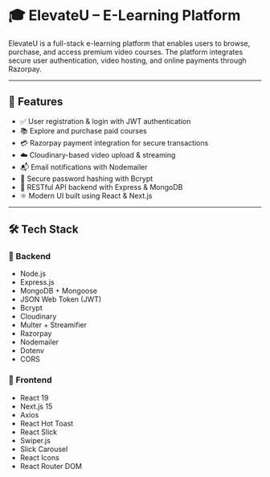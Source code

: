 # 🎓 ElevateU – E-Learning Platform

ElevateU is a full-stack e-learning platform that enables users to browse, purchase, and access premium video courses. The platform integrates secure user authentication, video hosting, and online payments through Razorpay.

---

## 🚀 Features

- ✅ User registration & login with JWT authentication
- 📚 Explore and purchase paid courses
- 💳 Razorpay payment integration for secure transactions
- ☁️ Cloudinary-based video upload & streaming
- 📬 Email notifications with Nodemailer
- 🔐 Secure password hashing with Bcrypt
- 🔄 RESTful API backend with Express & MongoDB
- ⚛️ Modern UI built using React & Next.js

---

## 🛠️ Tech Stack

### 🔹 Backend

- Node.js
- Express.js
- MongoDB + Mongoose
- JSON Web Token (JWT)
- Bcrypt
- Cloudinary
- Multer + Streamifier
- Razorpay
- Nodemailer
- Dotenv
- CORS

### 🔹 Frontend

- React 19
- Next.js 15
- Axios
- React Hot Toast
- React Slick
- Swiper.js
- Slick Carousel
- React Icons
- React Router DOM

